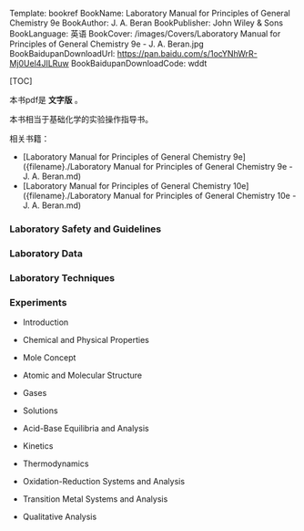 Template: bookref
BookName: Laboratory Manual for Principles of General Chemistry 9e
BookAuthor: J. A. Beran
BookPublisher: John Wiley & Sons
BookLanguage: 英语
BookCover: /images/Covers/Laboratory Manual for Principles of General Chemistry 9e - J. A. Beran.jpg
BookBaidupanDownloadUrl: https://pan.baidu.com/s/1ocYNhWrR-Mj0Uel4JILRuw 
BookBaidupanDownloadCode: wddt



[TOC]

本书pdf是 **文字版** 。

本书相当于基础化学的实验操作指导书。

相关书籍：

- [Laboratory Manual for Principles of General Chemistry 9e]({filename}./Laboratory Manual for Principles of General Chemistry 9e - J. A. Beran.md)
- [Laboratory Manual for Principles of General Chemistry 10e]({filename}./Laboratory Manual for Principles of General Chemistry 10e - J. A. Beran.md)



### Laboratory Safety and Guidelines

### Laboratory Data 

### Laboratory Techniques

### Experiments

- Introduction

- Chemical and Physical Properties

- Mole Concept

- Atomic and Molecular Structure

- Gases

- Solutions

- Acid-Base Equilibria and Analysis
- Kinetics
- Thermodynamics

- Oxidation-Reduction Systems and Analysis

- Transition Metal Systems and Analysis

- Qualitative Analysis

